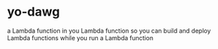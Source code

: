 # yo-dawg
a Lambda function in you Lambda function so you can build and deploy Lambda functions while you run a Lambda function
